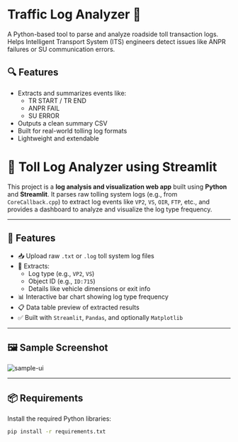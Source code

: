 # Traffic Log Analyzer 🚦

A Python-based tool to parse and analyze roadside toll transaction logs. Helps Intelligent Transport System (ITS) engineers detect issues like ANPR failures or SU communication errors.

## 🔍 Features

- Extracts and summarizes events like:
  - TR START / TR END
  - ANPR FAIL
  - SU ERROR
- Outputs a clean summary CSV
- Built for real-world tolling log formats
- Lightweight and extendable

# 🚦 Toll Log Analyzer using Streamlit

This project is a **log analysis and visualization web app** built using **Python** and **Streamlit**. It parses raw tolling system logs (e.g., from `CoreCallback.cpp`) to extract log events like `VP2`, `VS`, `OIR`, `FTP`, etc., and provides a dashboard to analyze and visualize the log type frequency.

---

## 📂 Features

- 📥 Upload raw `.txt` or `.log` toll system log files
- 🧠 Extracts:
  - Log type (e.g., `VP2`, `VS`)
  - Object ID (e.g., `ID:715`)
  - Details like vehicle dimensions or exit info
- 📊 Interactive bar chart showing log type frequency
- 📋 Data table preview of extracted results
- ✅ Built with `Streamlit`, `Pandas`, and optionally `Matplotlib`

---

## 🖼️ Sample Screenshot

![sample-ui](./screenshot.png)

---

## 📦 Requirements

Install the required Python libraries:

```bash
pip install -r requirements.txt

